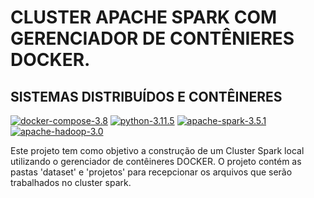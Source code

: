 
# CLUSTER APACHE SPARK COM GERENCIADOR DE CONTÊNIERES DOCKER.

## SISTEMAS DISTRIBUÍDOS E CONTÊINERES

[![docker-compose-3.8](https://img.shields.io/badge/docker%20compose-3.8-blue?logo=Docker
)](https://docs.docker.com/compose/releases/release-notes/#280) [![python-3.11.5](https://img.shields.io/badge/python-3.11.5-blue?logo=Python)](https://www.python.org/downloads/release/python-3115/) [![apache-spark-3.5.1](https://img.shields.io/badge/pyspark-3.5.1-orange?logo=Apache%20Spark)](https://spark.apache.org/docs/3.5.1/) [![apache-hadoop-3.0](https://img.shields.io/badge/apache%20hadoop-3.0-ligthgreen?logo=Apache%20Hadoop)](https://hadoop.apache.org/release/3.0.0.html) 



Este projeto tem como objetivo a construção de um Cluster Spark local utilizando o gerenciador de contêineres DOCKER.
O projeto contém as pastas 'dataset' e 'projetos' para recepcionar os arquivos que serão trabalhados no cluster spark.




